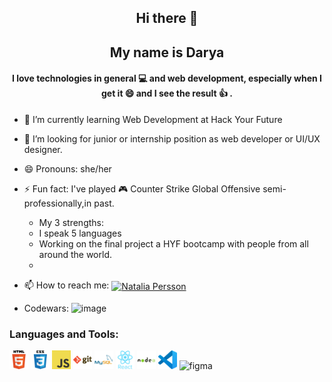 ## <div align="center"> Hi there 👋 
  ## <div align="center">My name is Darya</div> 

 #### <div align="center"> I love technologies  in general :computer: and web development, especially when I get it 😄 and I see the result :thumbsup: .</div>

<div >

 - 🌱  I’m currently learning Web Development at Hack Your Future 
 - 👯 I’m looking for junior or internship position as web developer or UI/UX designer.
 - 😄 Pronouns: she/her
- ⚡ Fun fact: I've played 🎮 Counter Strike Global Offensive semi-professionally,in past.
  - My 3 strengths:
  - I speak 5 languages
  - Working on the final project a HYF bootcamp with people from all around the world.
  - 
    

- 📫 How to reach me: <a href="https://www.linkedin.com/in/daryast/" target="_blank"><img align="center" src="https://raw.githubusercontent.com/rahuldkjain/github-profile-readme-generator/master/src/images/icons/Social/linked-in-alt.svg" alt="Natalia Persson" height="30" width="40" /></a> 
 </div>

- Codewars: ![image](https://www.codewars.com/users/Darya-s/badges/small)

 
 
 
<!--
**Darya-s/Darya-s** is a ✨ _special_ ✨ repository because its `README.md` (this file) appears on your GitHub profile.

Here are some ideas to get you started:

- 🔭 I’m currently working on ...
- 🌱 I’m currently learning ...
- 👯 I’m looking to collaborate on ...
- 🤔 I’m looking for help with ...
- 💬 Ask me about ...
- 📫 How to reach me: ...
- 😄 Pronouns: ...
- ⚡ Fun fact: ...
-->

<div></div>

###  Languages and Tools:

<div>
  <img src="https://raw.githubusercontent.com/github/explore/80688e429a7d4ef2fca1e82350fe8e3517d3494d/topics/html/html.png" alt="html" height="30"/>
  <img src="https://raw.githubusercontent.com/github/explore/80688e429a7d4ef2fca1e82350fe8e3517d3494d/topics/css/css.png" alt="css" height="30">
  <img src="https://raw.githubusercontent.com/github/explore/80688e429a7d4ef2fca1e82350fe8e3517d3494d/topics/javascript/javascript.png" alt="Javascript" height="30">
  <img src="https://raw.githubusercontent.com/github/explore/80688e429a7d4ef2fca1e82350fe8e3517d3494d/topics/git/git.png" alt="Git" height="30">
  <img src="https://raw.githubusercontent.com/devicons/devicon/master/icons/mysql/mysql-original-wordmark.svg" alt="mysql" width="30" height="30"/>
  <img src="https://raw.githubusercontent.com/devicons/devicon/master/icons/react/react-original-wordmark.svg" alt="react" width="30" height="30"/>
  <img src="https://raw.githubusercontent.com/devicons/devicon/master/icons/nodejs/nodejs-original-wordmark.svg" alt="nodejs" width="30" height="30"/>
  <img src="https://raw.githubusercontent.com/github/explore/80688e429a7d4ef2fca1e82350fe8e3517d3494d/topics/visual-studio-code/visual-studio-code.png" alt="VS Code" height="30">
  <img src="https://www.vectorlogo.zone/logos/figma/figma-icon.svg" alt="figma" width="30" height="30"/> 
</div>
